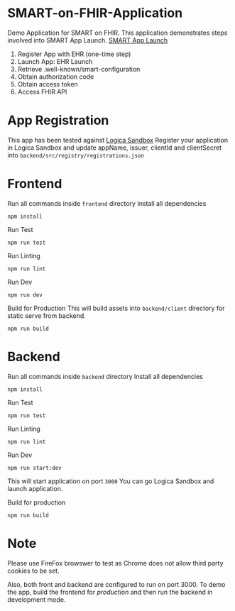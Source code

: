 # SMART-on-FHIR-Application
Demo Application for SMART on FHIR. This application demonstrates steps involved into SMART App Launch.
[SMART App Launch](https://build.fhir.org/ig/HL7/smart-app-launch/app-launch.html)

1. Register App with EHR (one-time step)
2. Launch App: EHR Launch
3. Retrieve .well-known/smart-configuration
4. Obtain authorization code
5. Obtain access token
6. Access FHIR API

# App Registration
This app has been tested against [Logica Sandbox](https://sandbox.logicahealth.org/)
Register your application in Logica Sandbox and update appName, issuer, clientId and clientSecret
into `backend/src/registry/registrations.json`

# Frontend
Run all commands inside `frontend` directory
Install all dependencies

```
npm install
```

Run Test

```
npm run test
```

Run Linting

```
npm run lint
```

Run Dev

```
npm run dev
```

Build for Production
This will build assets into `backend/client` directory for static serve from backend.

```
npm run build
```


# Backend
Run all commands inside `backend` directory
Install all dependencies

```
npm install
```

Run Test

```
npm run test
```

Run Linting

```
npm run lint
```

Run Dev

```
npm run start:dev
```
This will start application on port `3000`
You can go Logica Sandbox and launch application.

Build for production

```
npm run build
```

# Note
Please use FireFox browswer to test as Chrome does not allow third party cookies to be set.

Also, both front and backend are configured to run on port 3000. To demo the app, build the frontend for *production* and then run the backend in development mode.